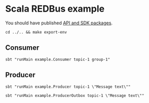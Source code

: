 # Scala REDBus example

You should have published [API and SDK packages](../../api/scala/redbus/README.md).

```shell
cd ../.. && make export-env
```

## Consumer

```shell
sbt "runMain example.Consumer topic-1 group-1"
```

## Producer

```shell
sbt "runMain example.Producer topic-1 \"Message text\""
```

```shell
sbt "runMain example.ProducerOutbox topic-1 \"Message text\""
```